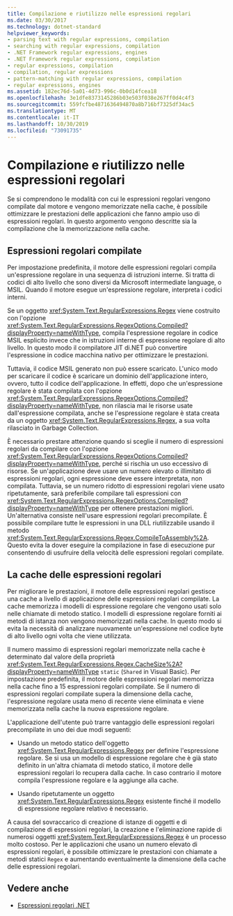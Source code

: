 ```yaml
---
title: Compilazione e riutilizzo nelle espressioni regolari
ms.date: 03/30/2017
ms.technology: dotnet-standard
helpviewer_keywords:
- parsing text with regular expressions, compilation
- searching with regular expressions, compilation
- .NET Framework regular expressions, engines
- .NET Framework regular expressions, compilation
- regular expressions, compilation
- compilation, regular expressions
- pattern-matching with regular expressions, compilation
- regular expressions, engines
ms.assetid: 182ec76d-5a01-4d73-996c-0b0d14fcea18
ms.openlocfilehash: 3e1dfe8373145286b03e503f038e267ff0d4c4f3
ms.sourcegitcommit: 559fcfbe4871636494870a8b716bf7325df34ac5
ms.translationtype: MT
ms.contentlocale: it-IT
ms.lasthandoff: 10/30/2019
ms.locfileid: "73091735"
---
```

# <a name="compilation-and-reuse-in-regular-expressions"></a>Compilazione e riutilizzo nelle espressioni regolari
Se si comprendono le modalità con cui le espressioni regolari vengono compilate dal motore e vengono memorizzate nella cache, è possibile ottimizzare le prestazioni delle applicazioni che fanno ampio uso di espressioni regolari. In questo argomento vengono descritte sia la compilazione che la memorizzazione nella cache.  
  
## <a name="compiled-regular-expressions"></a>Espressioni regolari compilate  
 Per impostazione predefinita, il motore delle espressioni regolari compila un'espressione regolare in una sequenza di istruzioni interne. Si tratta di codici di alto livello che sono diversi da Microsoft intermediate language, o MSIL. Quando il motore esegue un'espressione regolare, interpreta i codici interni.  
  
 Se un oggetto <xref:System.Text.RegularExpressions.Regex> viene costruito con l'opzione <xref:System.Text.RegularExpressions.RegexOptions.Compiled?displayProperty=nameWithType>, compila l'espressione regolare in codice MSIL esplicito invece che in istruzioni interne di espressione regolare di alto livello. In questo modo il compilatore JIT di.NET può convertire l'espressione in codice macchina nativo per ottimizzare le prestazioni.  
  
Tuttavia, il codice MSIL generato non può essere scaricato. L'unico modo per scaricare il codice è scaricare un dominio dell'applicazione intero, ovvero, tutto il codice dell'applicazione. In effetti, dopo che un'espressione regolare è stata compilata con l'opzione <xref:System.Text.RegularExpressions.RegexOptions.Compiled?displayProperty=nameWithType>, non rilascia mai le risorse usate dall'espressione compilata, anche se l'espressione regolare è stata creata da un oggetto <xref:System.Text.RegularExpressions.Regex>, a sua volta rilasciato in Garbage Collection.  
  
 È necessario prestare attenzione quando si sceglie il numero di espressioni regolari da compilare con l'opzione <xref:System.Text.RegularExpressions.RegexOptions.Compiled?displayProperty=nameWithType>, perché si rischia un uso eccessivo di risorse. Se un'applicazione deve usare un numero elevato o illimitato di espressioni regolari, ogni espressione deve essere interpretata, non compilata. Tuttavia, se un numero ridotto di espressioni regolari viene usato ripetutamente, sarà preferibile compilare tali espressioni con <xref:System.Text.RegularExpressions.RegexOptions.Compiled?displayProperty=nameWithType> per ottenere prestazioni migliori. Un'alternativa consiste nell'usare espressioni regolari precompilate. È possibile compilare tutte le espressioni in una DLL riutilizzabile usando il metodo <xref:System.Text.RegularExpressions.Regex.CompileToAssembly%2A>. Questo evita la dover eseguire la compilazione in fase di esecuzione pur consentendo di usufruire della velocità delle espressioni regolari compilate.  
  
## <a name="the-regular-expressions-cache"></a>La cache delle espressioni regolari  
 Per migliorare le prestazioni, il motore delle espressioni regolari gestisce una cache a livello di applicazione delle espressioni regolari compilate. La cache memorizza i modelli di espressione regolare che vengono usati solo nelle chiamate di metodo statico. I modelli di espressione regolare forniti ai metodi di istanza non vengono memorizzati nella cache. In questo modo si evita la necessità di analizzare nuovamente un'espressione nel codice byte di alto livello ogni volta che viene utilizzata.  
  
 Il numero massimo di espressioni regolari memorizzate nella cache è determinato dal valore della proprietà <xref:System.Text.RegularExpressions.Regex.CacheSize%2A?displayProperty=nameWithType> `static` (`Shared` in Visual Basic). Per impostazione predefinita, il motore delle espressioni regolari memorizza nella cache fino a 15 espressioni regolari compilate. Se il numero di espressioni regolari compilate supera la dimensione della cache, l'espressione regolare usata meno di recente viene eliminata e viene memorizzata nella cache la nuova espressione regolare.  
  
 L'applicazione dell'utente può trarre vantaggio delle espressioni regolari precompilate in uno dei due modi seguenti:  
  
- Usando un metodo statico dell'oggetto <xref:System.Text.RegularExpressions.Regex> per definire l'espressione regolare. Se si usa un modello di espressione regolare che è già stato definito in un'altra chiamata di metodo statico, il motore delle espressioni regolari lo recupera dalla cache. In caso contrario il motore compila l'espressione regolare e la aggiunge alla cache.  
  
- Usando ripetutamente un oggetto <xref:System.Text.RegularExpressions.Regex> esistente finché il modello di espressione regolare relativo è necessario.  
  
 A causa del sovraccarico di creazione di istanze di oggetti e di compilazione di espressioni regolari, la creazione e l'eliminazione rapide di numerosi oggetti <xref:System.Text.RegularExpressions.Regex> è un processo molto costoso. Per le applicazioni che usano un numero elevato di espressioni regolari, è possibile ottimizzare le prestazioni con chiamate a metodi statici `Regex` e aumentando eventualmente la dimensione della cache delle espressioni regolari.  
  
## <a name="see-also"></a>Vedere anche

- [Espressioni regolari .NET](../../../docs/standard/base-types/regular-expressions.md)
